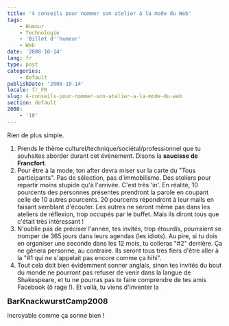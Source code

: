 ```yaml
---
title: '4 conseils pour nommer son atelier à la mode du Web'
tags:
    - Humour
    - Technologie
    - 'Billet d''humeur'
    - Web
date: '2008-10-14'
lang: fr
type: post
categories:
    - default
publishDate: '2008-10-14'
locale: fr_FR
slug: 4-conseils-pour-nommer-son-atelier-a-la-mode-du-web
section: default
2008:
    - '10'
---
```


Rien de plus simple.

1. Prends le thème culturel/technique/sociétal/professionnel que tu souhaites aborder durant cet évènement. Disons la **saucisse de Francfort**.
2. Pour être à la mode, ton after devra miser sur la carte du "Tous participants". Pas de sélection, pas d'immobilisme. Des ateliers pour repartir moins stupide qu'à l'arrivée. C'est très 'in'.
En réalité, 10 pourcents des personnes présentes prendront la parole en coupant celle de 10 autres pourcents. 20 pourcents répondront à leur mails en faisant semblant d'écouter. Les autres ne seront même pas dans les ateliers de réflexion, trop occupés par le buffet. Mais ils diront tous que c'était très intéressant&nbsp;!
3. N'oublie pas de préciser l'année, tes invités, trop étourdis, pourraient se tromper de 365 jours dans leurs agendas (les idiots). Au pire, si tu dois en organiser une seconde dans les 12 mois, tu colleras "#2" derrière. Ça ne gênera personne, au contraire. Ils seront tous très fiers d'être aller à la "#1 qui ne s'appelait pas encore comme ça hihi".
4. Tout cela doit bien évidemment sonner anglais, sinon tes invités du bout du monde ne pourront pas refuser de venir dans la langue de Shakespeare, et tu ne pourras pas te faire comprendre de tes amis Facebook (ô rage&nbsp;!).
Et voilà, tu viens d'inventer la 

<span style="font-size: large">**BarKnackwurstCamp2008**</span>

Incroyable comme ça sonne bien&nbsp;!